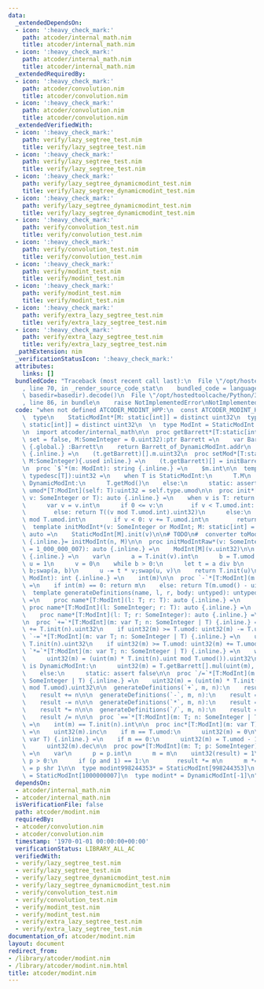 ```yaml
---
data:
  _extendedDependsOn:
  - icon: ':heavy_check_mark:'
    path: atcoder/internal_math.nim
    title: atcoder/internal_math.nim
  - icon: ':heavy_check_mark:'
    path: atcoder/internal_math.nim
    title: atcoder/internal_math.nim
  _extendedRequiredBy:
  - icon: ':heavy_check_mark:'
    path: atcoder/convolution.nim
    title: atcoder/convolution.nim
  - icon: ':heavy_check_mark:'
    path: atcoder/convolution.nim
    title: atcoder/convolution.nim
  _extendedVerifiedWith:
  - icon: ':heavy_check_mark:'
    path: verify/lazy_segtree_test.nim
    title: verify/lazy_segtree_test.nim
  - icon: ':heavy_check_mark:'
    path: verify/lazy_segtree_test.nim
    title: verify/lazy_segtree_test.nim
  - icon: ':heavy_check_mark:'
    path: verify/lazy_segtree_dynamicmodint_test.nim
    title: verify/lazy_segtree_dynamicmodint_test.nim
  - icon: ':heavy_check_mark:'
    path: verify/lazy_segtree_dynamicmodint_test.nim
    title: verify/lazy_segtree_dynamicmodint_test.nim
  - icon: ':heavy_check_mark:'
    path: verify/convolution_test.nim
    title: verify/convolution_test.nim
  - icon: ':heavy_check_mark:'
    path: verify/convolution_test.nim
    title: verify/convolution_test.nim
  - icon: ':heavy_check_mark:'
    path: verify/modint_test.nim
    title: verify/modint_test.nim
  - icon: ':heavy_check_mark:'
    path: verify/modint_test.nim
    title: verify/modint_test.nim
  - icon: ':heavy_check_mark:'
    path: verify/extra_lazy_segtree_test.nim
    title: verify/extra_lazy_segtree_test.nim
  - icon: ':heavy_check_mark:'
    path: verify/extra_lazy_segtree_test.nim
    title: verify/extra_lazy_segtree_test.nim
  _pathExtension: nim
  _verificationStatusIcon: ':heavy_check_mark:'
  attributes:
    links: []
  bundledCode: "Traceback (most recent call last):\n  File \"/opt/hostedtoolcache/Python/3.8.5/x64/lib/python3.8/site-packages/onlinejudge_verify/documentation/build.py\"\
    , line 70, in _render_source_code_stat\n    bundled_code = language.bundle(stat.path,\
    \ basedir=basedir).decode()\n  File \"/opt/hostedtoolcache/Python/3.8.5/x64/lib/python3.8/site-packages/onlinejudge_verify/languages/nim.py\"\
    , line 86, in bundle\n    raise NotImplementedError\nNotImplementedError\n"
  code: "when not defined ATCODER_MODINT_HPP:\n  const ATCODER_MODINT_HPP* = 1\n\n\
    \  type\n    StaticModInt*[M: static[int]] = distinct uint32\n  type\n    DynamicModInt*[T:\
    \ static[int]] = distinct uint32\n  \n  type ModInt = StaticModInt or DynamicModInt\n\
    \n  import atcoder/internal_math\n\n  proc getBarrett*[T:static[int]](t:typedesc[DynamicModInt[T]],\
    \ set = false, M:SomeInteger = 0.uint32):ptr Barrett =\n    var Barrett_of_DynamicModInt\
    \ {.global.} :Barrett\n    return Barrett_of_DynamicModInt.addr\n  proc getMod*[T:static[int]](t:typedesc[DynamicModInt[T]]):uint32\
    \ {.inline.} =\n    (t.getBarrett)[].m.uint32\n  proc setMod*[T:static[int]](t:typedesc[DynamicModInt[T]],\
    \ M:SomeInteger){.used inline.} =\n    (t.getBarrett)[] = initBarrett(M.uint)\n\
    \n  proc `$`*(m: ModInt): string {.inline.} =\n    $m.int\n\n  template umod*[T:ModInt](self:\
    \ typedesc[T]):uint32 =\n    when T is StaticModInt:\n      T.M\n    elif T is\
    \ DynamicModInt:\n      T.getMod()\n    else:\n      static: assert false\n  template\
    \ umod*[T:ModInt](self: T):uint32 = self.type.umod\n\n  proc init*[T:ModInt](t:typedesc[T],\
    \ v: SomeInteger or T): auto {.inline.} =\n    when v is T: return v\n    else:\n\
    \      var v = v.int\n      if 0 <= v:\n        if v < T.umod.int: return T(v.uint32)\n\
    \        else: return T((v mod T.umod.int).uint32)\n      else:\n        v = v\
    \ mod T.umod.int\n        if v < 0: v += T.umod.int\n        return T(v.uint32)\n\
    \  template initModInt*(v: SomeInteger or ModInt; M: static[int] = 1_000_000_007):\
    \ auto =\n    StaticModInt[M].init(v)\n\n# TODO\n#  converter toModInt[M:static[int]](n:SomeInteger):ModInt[M]\
    \ {.inline.}= initModInt(n, M)\n\n  proc initModIntRaw*(v: SomeInteger; M: static[int]\
    \ = 1_000_000_007): auto {.inline.} =\n    ModInt[M](v.uint32)\n\n  proc inv*[T](v:T):T\
    \ {.inline.} =\n    var\n      a = T.init(v).int\n      b = T.umod.int\n     \
    \ u = 1\n      v = 0\n    while b > 0:\n      let t = a div b\n      a -= t *\
    \ b;swap(a, b)\n      u -= t * v;swap(u, v)\n    return T.init(u)\n\n  proc val*(m:\
    \ ModInt): int {.inline.} =\n    int(m)\n\n  proc `-`*[T:ModInt](m: T): T {.inline.}\
    \ =\n    if int(m) == 0: return m\n    else: return T(m.umod() - uint32(m))\n\n\
    \  template generateDefinitions(name, l, r, body: untyped): untyped {.dirty.}\
    \ =\n    proc name*[T:ModInt](l: T; r: T): auto {.inline.} =\n      body\n   \
    \ proc name*[T:ModInt](l: SomeInteger; r: T): auto {.inline.} =\n      body\n\
    \    proc name*[T:ModInt](l: T; r: SomeInteger): auto {.inline.} =\n      body\n\
    \n  proc `+=`*[T:ModInt](m: var T; n: SomeInteger | T) {.inline.} =\n    uint32(m)\
    \ += T.init(n).uint32\n    if uint32(m) >= T.umod: uint32(m) -= T.umod\n\n  proc\
    \ `-=`*[T:ModInt](m: var T; n: SomeInteger | T) {.inline.} =\n    uint32(m) -=\
    \ T.init(n).uint32\n    if uint32(m) >= T.umod: uint32(m) += T.umod\n\n  proc\
    \ `*=`*[T:ModInt](m: var T; n: SomeInteger | T) {.inline.} =\n    when T is StaticModInt:\n\
    \      uint32(m) = (uint(m) * T.init(n).uint mod T.umod()).uint32\n    elif T\
    \ is DynamicModInt:\n      uint32(m) = T.getBarrett[].mul(uint(m), T.init(n).uint).uint32\n\
    \    else:\n      static: assert false\n\n  proc `/=`*[T:ModInt](m: var T; n:\
    \ SomeInteger | T) {.inline.} =\n    uint32(m) = (uint(m) * T.init(n).inv().uint\
    \ mod T.umod).uint32\n\n  generateDefinitions(`+`, m, n):\n    result = T.init(m)\n\
    \    result += n\n\n  generateDefinitions(`-`, m, n):\n    result = T.init(m)\n\
    \    result -= n\n\n  generateDefinitions(`*`, m, n):\n    result = T.init(m)\n\
    \    result *= n\n\n  generateDefinitions(`/`, m, n):\n    result = T.init(m)\n\
    \    result /= n\n\n  proc `==`*[T:ModInt](m: T; n: SomeInteger | T): bool {.inline.}\
    \ =\n    int(m) == T.init(n).int\n\n  proc inc*[T:ModInt](m: var T) {.inline.}\
    \ =\n    uint32(m).inc\n    if m == T.umod:\n      uint32(m) = 0\n\n  proc dec*[T:ModInt](m:\
    \ var T) {.inline.} =\n    if m == 0:\n      uint32(m) = T.umod - 1\n    else:\n\
    \      uint32(m).dec\n\n  proc pow*[T:ModInt](m: T; p: SomeInteger): T {.inline.}\
    \ =\n    var\n      p = p.int\n      m = m\n    uint32(result) = 1\n    while\
    \ p > 0:\n      if (p and 1) == 1:\n        result *= m\n      m *= m\n      p\
    \ = p shr 1\n\n  type modint998244353* = StaticModInt[998244353]\n  type modint1000000007*\
    \ = StaticModInt[1000000007]\n  type modint* = DynamicModInt[-1]\n"
  dependsOn:
  - atcoder/internal_math.nim
  - atcoder/internal_math.nim
  isVerificationFile: false
  path: atcoder/modint.nim
  requiredBy:
  - atcoder/convolution.nim
  - atcoder/convolution.nim
  timestamp: '1970-01-01 00:00:00+00:00'
  verificationStatus: LIBRARY_ALL_AC
  verifiedWith:
  - verify/lazy_segtree_test.nim
  - verify/lazy_segtree_test.nim
  - verify/lazy_segtree_dynamicmodint_test.nim
  - verify/lazy_segtree_dynamicmodint_test.nim
  - verify/convolution_test.nim
  - verify/convolution_test.nim
  - verify/modint_test.nim
  - verify/modint_test.nim
  - verify/extra_lazy_segtree_test.nim
  - verify/extra_lazy_segtree_test.nim
documentation_of: atcoder/modint.nim
layout: document
redirect_from:
- /library/atcoder/modint.nim
- /library/atcoder/modint.nim.html
title: atcoder/modint.nim
---
```

